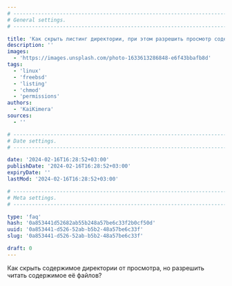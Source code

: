 ```yaml
---
# -------------------------------------------------------------------------------------------------------------------- #
# General settings.
# -------------------------------------------------------------------------------------------------------------------- #

title: 'Как скрыть листинг директории, при этом разрешить просмотр содержимого файлов?'
description: ''
images:
  - 'https://images.unsplash.com/photo-1633613286848-e6f43bbafb8d'
tags:
  - 'linux'
  - 'freebsd'
  - 'listing'
  - 'chmod'
  - 'permissions'
authors:
  - 'KaiKimera'
sources:
  - ''

# -------------------------------------------------------------------------------------------------------------------- #
# Date settings.
# -------------------------------------------------------------------------------------------------------------------- #

date: '2024-02-16T16:28:52+03:00'
publishDate: '2024-02-16T16:28:52+03:00'
expiryDate: ''
lastMod: '2024-02-16T16:28:52+03:00'

# -------------------------------------------------------------------------------------------------------------------- #
# Meta settings.
# -------------------------------------------------------------------------------------------------------------------- #

type: 'faq'
hash: '0a853441d52682ab55b248a57be6c33f2b0cf50d'
uuid: '0a853441-d526-52ab-b5b2-48a57be6c33f'
slug: '0a853441-d526-52ab-b5b2-48a57be6c33f'

draft: 0
---
```


Как скрыть содержимое директории от просмотра, но разрешить читать содержимое её файлов?

<!--more-->
